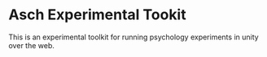 # Asch Experimental Tookit

This is an experimental toolkit for running psychology experiments in unity over the web.
